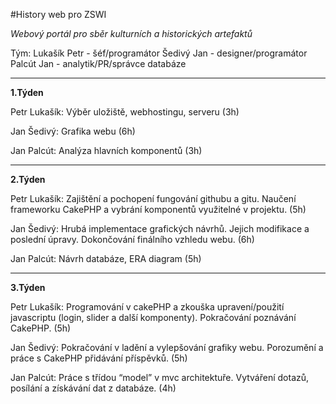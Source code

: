  #History web pro ZSWI
  
 _Webový portál pro sběr kulturních a historických artefaktů_
  
  Tým:
  Lukašík Petr - šéf/programátor
  Šedivý Jan - designer/programátor
  Palcút Jan - analytik/PR/správce databáze

 ***

 **1.Týden**
  
  Petr Lukašík:
  Výběr uložiště, webhostingu, serveru (3h)

  Jan Šedivý:
  Grafika webu (6h)

  Jan Palcút:
  Analýza hlavních komponentů (3h)
  
 ***
  
 **2.Týden**
  
 Petr Lukašík:
 Zajištění a pochopení fungování githubu a gitu. Naučení frameworku CakePHP a vybrání komponentů využitelné v projektu. (5h)

 Jan Šedivý:
 Hrubá implementace grafických návrhů. Jejich modifikace a poslední úpravy. Dokončování finálního vzhledu webu. (6h)

 Jan Palcút:
 Návrh databáze, ERA diagram (5h)

 ***

 **3.Týden**

 Petr Lukašík:
 Programování v cakePHP a zkouška upravení/použití javascriptu (login, slider a další komponenty). Pokračování poznávání CakePHP. (5h)

 Jan Šedivý:
 Pokračování v ladění a vylepšování grafiky webu. Porozumění a práce s CakePHP přidávání příspěvků. (5h)

 Jan Palcút:
 Práce s třídou “model” v mvc architektuře. Vytváření dotazů, posílání a získávání dat z databáze. (4h)
